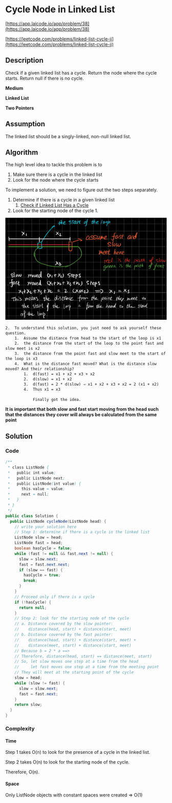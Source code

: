 <!----- Conversion time: 2.764 seconds.


Using this Markdown file:

1. Cut and paste this output into your source file.
2. See the notes and action items below regarding this conversion run.
3. Check the rendered output (headings, lists, code blocks, tables) for proper
   formatting and use a linkchecker before you publish this page.

Conversion notes:

* Docs to Markdown version 1.0β14
* Tue Feb 12 2019 15:45:57 GMT-0800 (PST)
* Source doc: https://docs.google.com/open?id=1pahIjiU0tBxUIyU3owapmmHlQ1y6dsYdpUgQnsAFvqQ
* This document has images: check for >>>>>  gd2md-html alert:  inline image link in generated source and store images to your server.
----->



# Cycle Node in Linked List

[https://app.laicode.io/app/problem/38](https://app.laicode.io/app/problem/38)

[https://leetcode.com/problems/linked-list-cycle-ii](https://leetcode.com/problems/linked-list-cycle-ii)


## Description

Check if a given linked list has a cycle. Return the node where the cycle starts. Return null if there is no cycle.

__Medium__

__Linked List__

__Two Pointers__


## Assumption

The linked list should be a singly-linked, non-null linked list.


## Algorithm

The high level idea to tackle this problem is to

1.  Make sure there is a cycle in the linked list
2.  Look for the node where the cycle starts


To implement a solution, we need to figure out the two steps separately.

1.  Determine if there is a cycle in a given linked list
    1.  [Check if Linked List Has a Cycle](../../Easy/CheckIfLinkedListHasACycle)
2.  Look for the starting node of the cycle
    1.

![alt_text](cyclenode.png "image_tooltip")

    2.  To understand this solution, you just need to ask yourself these question.
        1.  Assume the distance from head to the start of the loop is x1
        2.  the distance from the start of the loop to the point fast and slow meet is x2
        3.  the distance from the point fast and slow meet to the start of the loop is x3
        4.  What is the distance fast moved? What is the distance slow moved? And their relationship?
            1.  d(fast) = x1 + x2 + x3 + x2
            2.  d(slow) = x1 + x2
            3.  d(fast) = 2 * d(slow) ⇒ x1 + x2 + x3 + x2 = 2 (x1 + x2)
            4.  Thus x1 = x3

                Finally got the idea.
**It is important that both slow and fast start moving from the head such that the distances they cover will always be calculated from the same point**



## Solution


### Code


```java
/**
 * class ListNode {
 *   public int value;
 *   public ListNode next;
 *   public ListNode(int value) {
 *     this.value = value;
 *     next = null;
 *   }
 * }
 */
public class Solution {
  public ListNode cycleNode(ListNode head) {
    // write your solution here
    // Step 1: determine if there is a cycle in the linked list
    ListNode slow = head;
    ListNode fast = head;
    boolean hasCycle = false;
    while (fast != null && fast.next != null) {
      slow = slow.next;
      fast = fast.next.next;
      if (slow == fast) {
        hasCycle = true;
        break;
      }
    }
    // Proceed only if there is a cycle
    if (!hasCycle) {
      return null;
    }
    // Step 2: look for the starting node of the cycle
    // a. Distance covered by the slow pointer:
    //    distance(head, start) + distance(start, meet)
    // b. Distance covered by the fast pointer:
    //    distance(head, start) + distance(start, meet) +
    //    distance(meet, start) + distance(start, meet)
    // Because b = 2 * a ==>
    // Therefore, distance(head, start) == distance(meet, start)
    // So, let slow moves one step at a time from the head
    //     let fast moves one step at a time from the meeting point
    // They will meet at the starting point of the cycle
    slow = head;
    while (slow != fast) {
      slow = slow.next;
      fast = fast.next;
    }
    return slow;
  }
}
```



### Complexity


#### Time

Step 1 takes O(n) to look for the presence of a cycle in the linked list.

Step 2 takes O(n) to look for the starting node of the cycle.

Therefore, O(n).


#### Space

Only ListNode objects with constant spaces were created ⇒ O(1)


<!-- Docs to Markdown version 1.0β14 -->

